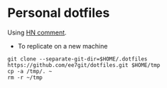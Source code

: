 # Personal dotfiles

Using [HN comment](https://news.ycombinator.com/item?id=11070797).

* To replicate on a new machine

```shell
git clone --separate-git-dir=$HOME/.dotfiles https://github.com/ee7git/dotfiles.git $HOME/tmp
cp -a /tmp/. ~
rm -r ~/tmp
```
